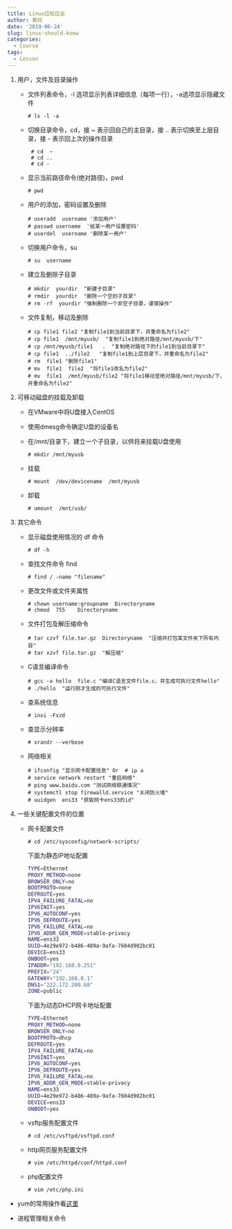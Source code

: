```yaml
---
title: Linux应知应会
author: 黄俭
date: '2019-06-24'
slug: linux-should-know
categories:
  - Course
tags:
  - Lesson
---
```


1. 用户，文件及目录操作
    - 文件列表命令，-l 选项显示列表详细信息（每项一行），-a选项显示隐藏文件
       
       ```shell
       # ls -l -a
       ```
    - 切换目录命令，cd，接 ~ 表示回自己的主目录，接 .. 表示切换至上层目录，接 - 表示回上次的操作目录
    
      ```shell
       # cd  ~
       # cd ..
       # cd -
       ```
    - 显示当前路径命令(绝对路径)，pwd
    
       ```shell
       # pwd
       ```
    - 用户的添加，密码设置及删除
    
       ```shell
       # useradd  username '添加用户'
       # passwd username  '给某一用户设置密码'
       # userdel  username '删除某一用户'
       ```
    - 切换用户命令，su
    
       ```shell
       # su  username
       ```
    - 建立及删除子目录
    
       ```shell
       # mkdir  yourdir  "新建子目录"
       # rmdir  yourdir  "删除一个空的子目录"
       # rm -rf  yourdir "强制删除一个非空子目录，谨慎操作"
       ```
    - 文件复制，移动及删除
    
       ```shell
       # cp file1 file2 "复制file1到当前目录下，并重命名为file2"
       # cp file1  /mnt/myusb/  "复制file1到绝对路径/mnt/myusb/下"
       # cp /mnt/myusb/file1   .  "复制绝对路径下的file1到当前目录下"
       # cp file1  ../file2   "复制file1到上层目录下，并重命名为file2"
       # rm  file1 "删除file1"
       # mv  file1  file2  "将file1改名为file2"
       # mv  file1  /mnt/myusb/file2 "将file1移动至绝对路径/mnt/myusb/下，并重命名为file2"
       ```
       
1. 可移动磁盘的挂载及卸载
    - 在VMware中将U盘接入CentOS
    - 使用dmesg命令确定U盘的设备名
    - 在/mnt/目录下，建立一个子目录，以供将来挂载U盘使用
           
       ```shell
       # mkdir /mnt/myusb
       ```
    - 挂载
    
       ```shell
       # mount  /dev/devicename  /mnt/myusb
       ```
    - 卸载
    
       ```shell
       # umount  /mnt/usb/
       ```
1. 其它命令
    - 显示磁盘使用情况的 df 命令
    
       ```shell
       # df -h
       ```
    - 查找文件命令 find
    
       ```shell
       # find / -name "filename"
       ```
    - 更改文件或文件夹属性
       
       ```shell
       # chown username:groupname  Directoryname
       # chmod  755    Directoryname
       ```
    - 文件打包及解压缩命令
    
       ```shell
       # tar czvf file.tar.gz  Directoryname  "压缩并打包某文件夹下所有内容"
       # tar xzvf file.tar.gz  "解压缩"
       ```
    - C语言编译命令
    
       ```shell
       # gcc -o hello  file.c "编译C语言文件file.c，并生成可执行文件hello"
       # ./hello  "运行刚才生成的可执行文件"
       ```
    - 查系统信息
    
       ```shell
       # inxi -Fxzd
       ```
    - 查显示分辨率
    
       ```shell
       # xrandr --verbose
       ```
    - 网络相关
    
       ```shell
       # ifconfig "显示网卡配置信息" Or  # ip a
       # service network restart "重启网络"
       # ping www.baidu.com "测试网络联通情况"
       # systemctl stop firewalld.service "关闭防火墙"
       # uuidgen  ens33 "获取网卡ens33的id"
       ```
1. 一些关键配置文件的位置
    - 网卡配置文件
    
       ```shell
       # cd /etc/sysconfig/network-scripts/
       ```
       
       下面为静态IP地址配置
       
       ```bash
       TYPE=Ethernet
       PROXY_METHOD=none
       BROWSER_ONLY=no
       BOOTPROTO=none
       DEFROUTE=yes
       IPV4_FAILURE_FATAL=no
       IPV6INIT=yes
       IPV6_AUTOCONF=yes
       IPV6_DEFROUTE=yes
       IPV6_FAILURE_FATAL=no
       IPV6_ADDR_GEN_MODE=stable-privacy
       NAME=ens33
       UUID=4e29e972-b486-489a-9afa-7604d902bc01
       DEVICE=ens33
       ONBOOT=yes
       IPADDR="192.168.0.251"
       PREFIX="24"
       GATEWAY="192.168.0.1"
       DNS1="222.172.200.68"
       ZONE=public
       ```
       
       下面为动态DHCP网卡地址配置
       
       ```bash
       TYPE=Ethernet
       PROXY_METHOD=none
       BROWSER_ONLY=no
       BOOTPROTO=dhcp
       DEFROUTE=yes
       IPV4_FAILURE_FATAL=no
       IPV6INIT=yes
       IPV6_AUTOCONF=yes
       IPV6_DEFROUTE=yes
       IPV6_FAILURE_FATAL=no
       IPV6_ADDR_GEN_MODE=stable-privacy
       NAME=ens33
       UUID=4e29e972-b486-489a-9afa-7604d902bc01
       DEVICE=ens33
       ONBOOT=yes
       ```
       
       
    - vsftp服务配置文件
    
       ```shell
       # cd /etc/vsftpd/vsftpd.conf
       ```
    - http网页服务配置文件
    
       ```shell
       # vim /etc/httpd/conf/httpd.conf
       ```
    - php配置文件
    
       ```shell
       # vim /etc/php.ini
       ```
 - yum的常用操作看[这里](https://www.tecmint.com/20-linux-yum-yellowdog-updater-modified-commands-for-package-mangement/#:~:text=YUM%20%28Yellowdog%20Updater%20Modified%29%20is%20an%20open-source%20command-line,remove%20or%20search%20software%20packages%20on%20a%20system.)
 
 - 进程管理相关命令